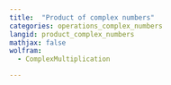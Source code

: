 ```yaml
---
title:  "Product of complex numbers"
categories: operations_complex_numbers
langid: product_complex_numbers
mathjax: false
wolfram:
  - ComplexMultiplication

---
```


<div id='DEMO_ComplexMultiplication'></div>

